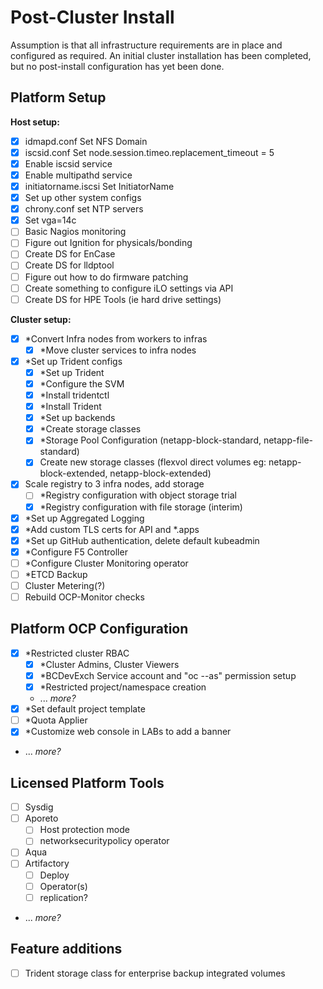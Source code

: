 # Post-Cluster Install

Assumption is that all infrastructure requirements are in place and configured as required.  An initial cluster installation has been completed, but no post-install configuration has yet been done.

## Platform Setup

**Host setup:**
- [x] idmapd.conf Set NFS Domain
- [x] iscsid.conf Set node.session.timeo.replacement_timeout = 5
- [x] Enable iscsid service
- [x] Enable multipathd service
- [x] initiatorname.iscsi Set InitiatorName
- [x] Set up other system configs
- [x] chrony.conf set NTP servers
- [x] Set vga=14c
- [ ] Basic Nagios monitoring
- [ ] Figure out Ignition for physicals/bonding
- [ ] Create DS for EnCase
- [ ] Create DS for lldptool
- [ ] Figure out how to do firmware patching
- [ ] Create something to configure iLO settings via API
- [ ] Create DS for HPE Tools (ie hard drive settings)

**Cluster setup:**
- [x] *Convert Infra nodes from workers to infras
  - [x] *Move cluster services to infra nodes
- [x] *Set up Trident configs
  - [x] *Set up Trident
  - [x] *Configure the SVM
  - [x] *Install tridentctl
  - [x] *Install Trident
  - [x] *Set up backends
  - [x] *Create storage classes
  - [x] *Storage Pool Configuration (netapp-block-standard, netapp-file-standard)
  - [x] Create new storage classes (flexvol direct volumes eg: netapp-block-extended, netapp-block-extended)
- [x] Scale registry to 3 infra nodes, add storage
  - [ ] *Registry configuration with object storage trial
  - [x] *Registry configuration with file storage (interim)
- [x] *Set up Aggregated Logging
- [x] *Add custom TLS certs for API and *.apps
- [x] *Set up GitHub authentication, delete default kubeadmin
- [x] *Configure F5 Controller
- [ ] *Configure Cluster Monitoring operator
- [ ] *ETCD Backup
- [ ] Cluster Metering(?)
- [ ] Rebuild OCP-Monitor checks

## Platform OCP Configuration

- [x] *Restricted cluster RBAC
  - [x] *Cluster Admins, Cluster Viewers
  - [x] *BCDevExch Service account and "oc --as" permission setup
  - [x] *Restricted project/namespace creation
  - ... *more?*
- [x] *Set default project template
- [ ] *Quota Applier
- [x] *Customize web console in LABs to add a banner
- ... *more?*

## Licensed Platform Tools

- [ ] Sysdig
- [ ] Aporeto
  - [ ] Host protection mode
  - [ ] networksecuritypolicy operator
- [ ] Aqua
- [ ] Artifactory
  - [ ] Deploy
  - [ ] Operator(s)
  - [ ] replication?
- ... *more?*

## Feature additions

- [ ] Trident storage class for enterprise backup integrated volumes


